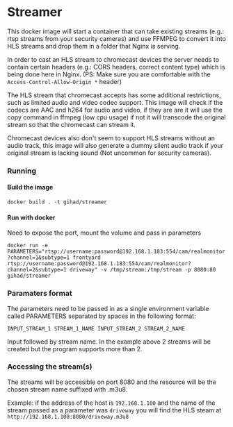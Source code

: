 # Streamer

This docker image will start a container that can take existing streams (e.g.: rtsp streams from your security cameras) and use FFMPEG to convert it into HLS streams and drop them in a folder that Nginx is serving.

In order to cast an HLS stream to chromecast devices the server needs to contain certain headers (e.g.: CORS headers, correct content type) which is being done here in Nginx.
(PS: Make sure you are comfortable with the `Access-Control-Allow-Origin *` header)

The HLS stream that chromecast accepts has some additional restrictions, such as limited audio and video codec support. This image will check if the codecs are AAC and h264 for audio and video, if they are are it will use the copy command in ffmpeg (low cpu usage) if not it will transcode the original stream so that the chromecast can stream it.

Chromecast devices also don't seem to support HLS streams without an audio track, this image will also generate a dummy silent audio track if your original stream is lacking sound (Not uncommon for security cameras).

### Running

#### Build the image
`docker build . -t gihad/streamer`

#### Run with docker
Need to expose the port, mount the volume and pass in parameters

`docker run -e PARAMETERS="rtsp://username:password@192.168.1.183:554/cam/realmonitor?channel=1&subtype=1 frontyard rtsp://username:password@192.168.1.183:554/cam/realmonitor?channel=2&subtype=1 driveway" -v /tmp/stream:/tmp/stream -p 8080:80 gihad/streamer`

### Paramaters format
The parameters need to be passed in as a single environment variable called PARAMETERS separated by spaces in the following format:

`INPUT_STREAM_1 STREAM_1_NAME INPUT_STREAM_2 STREAM_2_NAME`

Input followed by stream name. In the example above 2 streams will be created but the program supports more than 2.

### Accessing the stream(s)

The streams will be accessible on port 8080 and the resource will be the chosen stream name suffixed with .m3u8.

Example: if the address of the host is `192.168.1.100` and the name of the stream passed as a parameter was `driveway` you will find the HLS steam at `http://192.168.1.100:8080/driveway.m3u8`
